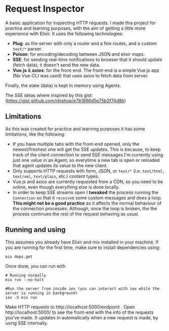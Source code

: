 # Request Inspector

A basic application for inspecting HTTP requests. I made this project for practice and learning
purposes, with the aim of getting a little more experience with Elixir. It uses the following technologies:

* **Plug**: as the server with only a router and a few routes, and a custom `text/*` parser.
* **Poison**: for encoding/decoding between JSON and elixir maps.
* **SSE**: for sending real-time notifications to browser that it should update (fetch data); it doesn't send the new data.
* **Vue.js** & **axios**: for the front-end. The front-end is a simple Vue.js app (No Vue-CLI was used) that uses axios to fetch data from server.

Finally, the state (data) is kept in memory using Agents.

The SSE ideas where inspired by this gist: (https://gist.github.com/rbishop/e7b1886d5e75b2f74d8b)


## Limitations

As this was created for practice and learning purposes it has some limitations, like the following:

* If you have multiple tabs with the front-end opened, only the newest/freshest one will get the SSE updates.
  This is because, to keep track of the client connection to send SSE messages I'm currently using just one value
  in an Agent, so everytime a new tab is open or reloaded that agent updates its value to the new client.
* Only supports HTTP requests with form, JSON, or `text/*` (i.e. `text/html`, `text/xml`, `text/plain`, etc.) content types.
* Vue.js and axios are currently requested from a CDN, so you need to be online, even though everything else is done locally.
* In order to keep SSE streams open I **tweaked** the process running the `Connection` so that it `receive`s some custom messages and does a loop. 
  **This might not be a good practice** as it affects the normal behaviour of the connection processes. Although, once the loop is broken, the
  the process continues the rest of the request behaving as usual.


## Running and using

This assumes you already have Elixir and mix installed in your machine.
If you are running for the first time, make sure to install dependencies using:
```
mix deps.get
```
Once done, you can run with
```
# Running normally
mix run --no-halt

#Run the server from inside iex (you can interact with iex while the server is running in background)
iex -S mix run
```

Make HTTP requests to http://localhost:5000/endpoint .
Open http://localhost:5000/ to see the front-end with the info of the requests you've made. It updates
in automatically when a new request is made, by using SSE internally.